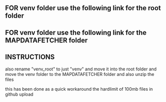 ## FOR venv folder use the following link for the root folder



## FOR venv folder use the following link for the MAPDATAFETCHER folder





## INSTRUCTIONS
also rename "venv_root" to just "venv" and move it into the root folder and move the venv folder to the MAPDATAFETCHER folder
and also unzip the files



this has been done as a quick workaround the hardlimit of 100mb files in github upload
